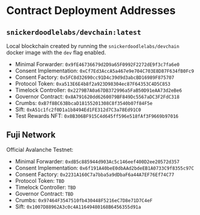 # Contract Deployment Addresses

## `snickerdoodlelabs/devchain:latest`

Local blockchain created by running the `snickerdoodlelabs/devchain` docker image with the `dev` flag enabled.

- Minimal Forwarder: `0x9fE46736679d2D9a65F0992F2272dE9f3c7fa6e0`
- Consent Implementation: `0xCf7Ed3AccA5a467e9e704C703E8D87F634fB0Fc9`
- Consent Factory: `0x5FC8d32690cc91D4c39d9d3abcBD16989F875707`
- Protocol Token: `0xa513E6E4b8f2a923D98304ec87F64353C4D5C853`
- Timelock Controller: `0x2279B7A0a67DB372996a5FaB50D91eAA73d2eBe6`
- Governor Contract: `0x8A791620dd6260079BF849Dc5567aDC3F2FdC318`
- Crumbs: `0xB7f8BC63BbcaD18155201308C8f3540b07f84F5e`
- Sift: `0xA51c1fc2f0D1a1b8494Ed1FE312d7C3a78Ed91C0`
- Test Rewards NFT: `0x0B306BF915C4d645ff596e518fAf3F9669b97016`

## Fuji Network

Official Avalanche Testnet:

- Minimal Forwarder: `0xdB5c885944d903Ac5c146eef400D2ee20572d357`
- Consent Implementation: `0x6f191A40beE0dbAAd2bdeEB1A0733C9f8355c97C`
- Consent Factory: `0x2231A160C7a7bba5a9dDbaF6a44A7EF76Ef74C77`
- Protocol Token: `TBD`
- Timelock Controller: `TBD`
- Governor Contract: `TBD`
- Crumbs: `0x97464F3547510fb430448F5216eC7D8e71D7C4eF`
- Sift: `0x1007D88962A3c0c4A11649480168B6456355d91a`
